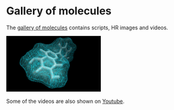 # Gallery of molecules

The [gallery of molecules](https://simongravelle.github.io/gallery/) contains scripts,
HR images and videos.

<p float="left">
  <a href="amorphous-carbon/"><img src="docs/images/2023-09-17-luteolin/luteolin.png" width="50%" /></a>
</p>

Some of the videos are also shown on [Youtube](https://www.youtube.com/c/simongravelle).

